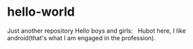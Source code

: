 # hello-world
Just another repository
Hello boys and girls:
    Hubot here, I like android(that's what I am engaged in the profession).
